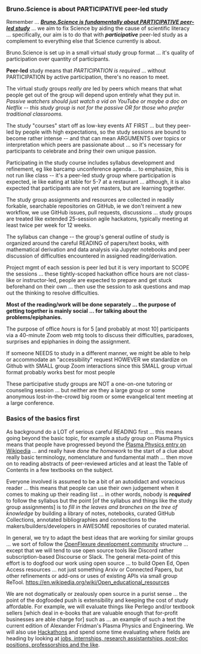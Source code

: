 ### Bruno.Science is about PARTICIPATIVE peer-led study

Remember ... ***[Bruno.Science is fundamentally about PARTICIPATIVE peer-led study](https://github.com/BrunoScience#brunoscience-is-about-participative-peer-led-study)*** ... we aim to fix Science by aiding the cause of scientific literacy ... specifically, our aim is to do that with ***participative*** peer-led study as a complement to everything else that Science currently is about.

Bruno.Science is set up in a small virtual study group format ... it's quality of participation over quantity of participants. 

**Peer-led** study means that *PARTICIPATION is required* ... without PARTICIPATION by active participation, there's no reason to meet. 

The virtual study groups *really are* led by peers which means that what people get out of the group will depend upon entirely what they put in. *Passive watchers should just watch a vid on YouTube or maybe a doc on Netflix -- this study group is not for the passive OR for those who prefer traditional classrooms.*

The study "courses" start off as low-key events AT FIRST ... but they peer-led by people with high expectations, so the study sessions are bound to become rather intense -- and that can mean ARGUMENTS over topics or interpretation which peers are passionate about ... so it's necessary for participants to celebrate and *bring* their own unique passion.

Participating in the study course includes syllabus development and refinement, eg like barcamp unconference agenda  ... to emphasize, this is not run like class -- it's a peer-led study group where participation is expected, ie like eating at table for 5-7 at a restaurant ... although, it is also expected that participants are not yet masters, but are learning together.

The study group assignments and resources are collected in readily forkable, searchable repositories on GitHub, ie we don't reinvent a new workflow, we use GitHub issues, pull requests, discussions ... study groups are treated like extended 25-session agile hackatons, typically meeting at least twice per week for 12 weeks.

The syllabus can change -- the group's general outline of study is organized around the careful READING of papers/text books, with mathematical derivation and data analysis via Jupyter notebooks and peer discussion of difficulties encountered in assigned reading/derivation.

Project mgmt of each session is peer led but it is very important to SCOPE the sessions ... these tightly-scoped hackathon office hours are not class-like or instructor-led, people are expected to prepare and get stuck beforehand on their own ... then use the session to ask questions and map out the thinking to resolve difficulties.

**Most of the reading/work will be done separately ... the purpose of getting together is mainly social ... for talking about the problems/epiphanies.**

The purpose of office *hours* is for 5 [and probably at most 10] participants via a 40-minute Zoom web mtg tools to discuss their difficulties, paradoxes, surprises and epiphanies in doing the assignment. 

If someone NEEDS to study in a different manner, we might be able to help or accommodate an "accessibility" request HOWEVER we standardize on Github with SMALL group Zoom interactions since this SMALL group virtual format probably works best for most people

These participative study groups are NOT a one-on-one tutoring or counseling session ... but neither are they a large group or some anonymous lost-in-the-crowd big room or some evangelical tent meeting at a large conference.

### Basics of the basics first

As background do a LOT of serious careful READING first ... this means going beyond the basic topic, for example a study group on Plasma Physics means that people have progressed beyond the [Plasma Physics entry on Wikipedia](https://en.wikipedia.org/wiki/Plasma_(physics)) ... and really have *done the homework* to the start of a clue about really basic terminology, nomenclature and fundamental math ... then move on to reading abstracts of peer-reviewed articles and at least the Table of Contents in a few textbooks on the subject. 

Everyone involved is assumed to be a bit of an autodidact and voracious reader ... this means that people can use their own judgement when it comes to making up their reading list ... in other words, nobody is ***required*** to follow the syllabus but the point [of the syllabus and things like the study group assignments] is to *fill in the leaves and branches on the tree of knowledge* by building a library of notes, notebooks, curated GitHub Collections, annotated bibliographies and connections to the makers/builders/developers in AWESOME repositories of curated material.

In general, we try to adapt the best ideas that are working for similar groups ... we sort of follow the [OpenFlexure development community](https://openflexure.org/contribute/) structure ... except that we will tend to use open source tools like Discord rather subscription-based Discourse or Slack.  The general meta-point of this effort is to dogfood our work using open source ... to build Open Ed, Open Access resources ... not just something Arxiv or Connected Papers, but other refinements or add-ons or uses of existing APIs via small group ReTool. https://en.wikipedia.org/wiki/Open_educational_resources

We are not dogmatically or zealously open source in a purist sense ... the point of the dogfooded push is extensibility and keeping the cost of study affordable. For example, we will evaluate things like Perlego and/or textbook sellers [which deal in e-books that are valuable enough that for-profit businesses are able charge for] such as ... an example of such a text the current edition of Alexander Fridman's Plasma Physics and Engineering. We will also use [Hackathons](https://about.gitlab.com/community/hackathon/) and spend some time evaluating where fields are heading by looking at [jobs, internships, research assistantships, post-doc positions, professorships and the like](https://www.pppl.gov/partner-us/apprenticeships).
